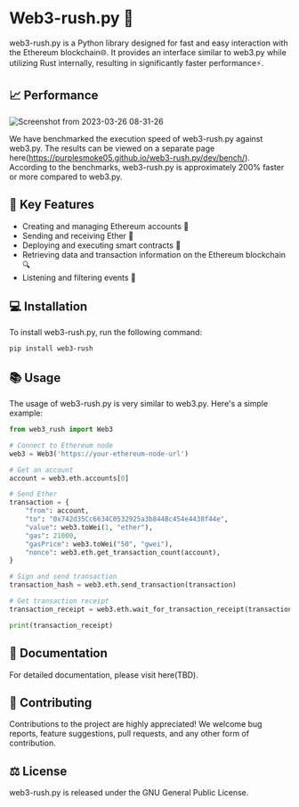 # Web3-rush.py 🚀

web3-rush.py is a Python library designed for fast and easy interaction with the Ethereum blockchain🌐. It provides an interface similar to web3.py while utilizing Rust internally, resulting in significantly faster performance⚡.

## 📈 Performance

![Screenshot from 2023-03-26 08-31-26](https://user-images.githubusercontent.com/15183665/227747288-773fe443-aa54-445a-8f52-381e01f9c17f.png)

We have benchmarked the execution speed of web3-rush.py against web3.py. The results can be viewed on a separate page here(https://purplesmoke05.github.io/web3-rush.py/dev/bench/). According to the benchmarks, web3-rush.py is approximately 200% faster or more compared to web3.py.


## 🔑 Key Features
- Creating and managing Ethereum accounts 👤
- Sending and receiving Ether 💸
- Deploying and executing smart contracts 📜
- Retrieving data and transaction information on the Ethereum blockchain 🔍
- Listening and filtering events 🔔

## 💻 Installation
To install web3-rush.py, run the following command:

```sh
pip install web3-rush
```

## 📚 Usage

The usage of web3-rush.py is very similar to web3.py. Here's a simple example:

```python
from web3_rush import Web3

# Connect to Ethereum node
web3 = Web3('https://your-ethereum-node-url')

# Get an account
account = web3.eth.accounts[0]

# Send Ether
transaction = {
    "from": account,
    "to": "0x742d35Cc6634C0532925a3b844Bc454e4438f44e",
    "value": web3.toWei(1, "ether"),
    "gas": 21000,
    "gasPrice": web3.toWei("50", "gwei"),
    "nonce": web3.eth.get_transaction_count(account),
}

# Sign and send transaction
transaction_hash = web3.eth.send_transaction(transaction)

# Get transaction receipt
transaction_receipt = web3.eth.wait_for_transaction_receipt(transaction_hash)

print(transaction_receipt)
```

## 📖 Documentation

For detailed documentation, please visit here(TBD).

## 🤝 Contributing 

Contributions to the project are highly appreciated! We welcome bug reports, feature suggestions, pull requests, and any other form of contribution.

## ⚖️ License 

web3-rush.py is released under the GNU General Public License.
